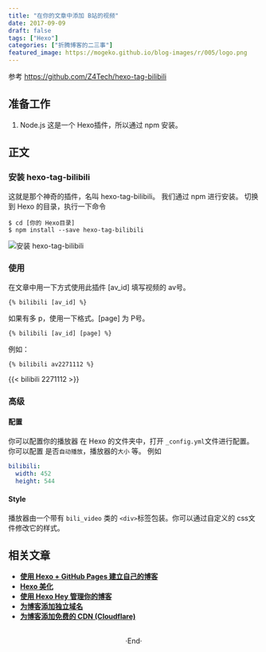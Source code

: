 ```yaml
---
title: "在你的文章中添加 B站的视频"
date: 2017-09-09
draft: false
tags: ["Hexo"]
categories: ["折腾博客的二三事"]
featured_image: https://mogeko.github.io/blog-images/r/005/logo.png
---
```


参考 <https://github.com/Z4Tech/hexo-tag-bilibili>

<!-- more -->

## 准备工作

1. Node.js 这是一个 Hexo插件，所以通过 npm 安装。

## 正文

### 安装 hexo-tag-bilibili

这就是那个神奇的插件，名叫 hexo-tag-bilibili。
我们通过 npm 进行安装。
切换到 Hexo 的目录，执行一下命令

```plaintext
$ cd [你的 Hexo目录]
$ npm install --save hexo-tag-bilibili
```

![安装 hexo-tag-bilibili](https://mogeko.github.io/blog-images/r/005/install_hexo-tag-bilibili.png)

### 使用

在文章中用一下方式使用此插件
[av_id] 填写视频的 av号。

```plaintext
{% bilibili [av_id] %}
```

如果有多 p，使用一下格式。[page] 为 P号。

```plaintext
{% bilibili [av_id] [page] %}
```

例如：

```plaintext
{% bilibili av2271112 %}
```

{{< bilibili 2271112 >}}

### 高级

#### 配置

你可以配置你的播放器
在 Hexo 的文件夹中，打开 `_config.yml`文件进行配置。
你可以配置 是否`自动播放`，播放器的`大小` 等。
例如

```yml
bilibili:
  width: 452
  height: 544
```

#### Style

播放器由一个带有 `bili_video` 类的 `<div>`标签包装。你可以通过自定义的 css文件修改它的样式。

## 相关文章

- [**使用 Hexo + GitHub Pages 建立自己的博客**](https://mogeko.github.io/2017/002/)
- [**Hexo 美化**](https://mogeko.github.io/2017/003/)
- [**使用 Hexo Hey 管理你的博客**](https://mogeko.github.io/2017/004/)
- [**为博客添加独立域名**](https://mogeko.github.io/2019/048/)
- [**为博客添加免费的 CDN (Cloudflare)**](https://mogeko.github.io/2019/056/)

<br>

<center>  ·End·  </center>